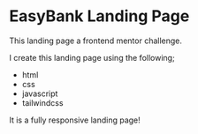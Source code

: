 # EasyBank Landing Page

This landing page a frontend mentor challenge. 

I create this landing page using the following;

- html
- css
- javascript 
- tailwindcss

It is a fully responsive landing page!
